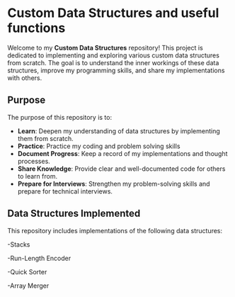 # Custom Data Structures and useful functions

Welcome to my **Custom Data Structures** repository! This project is dedicated to implementing and exploring various custom data structures from scratch. The goal is to understand the inner workings of these data structures, improve my programming skills, and share my implementations with others.

## Purpose

The purpose of this repository is to:
- **Learn**: Deepen my understanding of data structures by implementing them from scratch.
- **Practice**: Practice my coding and problem solving skills
- **Document Progress**: Keep a record of my implementations and thought processes.
- **Share Knowledge**: Provide clear and well-documented code for others to learn from.
- **Prepare for Interviews**: Strengthen my problem-solving skills and prepare for technical interviews.

## Data Structures Implemented

This repository includes implementations of the following data structures:

-Stacks

-Run-Length Encoder

-Quick Sorter

-Array Merger
